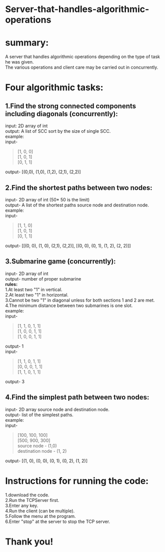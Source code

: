 # Server-that-handles-algorithmic-operations

# summary:
 
 A server that handles algorithmic operations depending on the type of task he was given.<br />
 The various operations and client care may be carried out in concurrently.<br />

# Four algorithmic tasks:

## 1.Find the strong connected components including diagonals (concurrently):<br />
 input: 2D array of int<br />
 output: A list of SCC sort by the size of single SCC.<br />
 example: <br />
 input-<br />
 > [1, 0, 0]<br />
 > [1, 0, 1]<br />
 > [0, 1, 1]<br />
 
 output- [(0,0), (1,0), (1,2), (2,1), (2,2)]<br />

## 2.Find the shortest paths between two nodes:<br />
 input- 2D array of int (50* 50 is the limit)<br />
 output- A list of the shortest paths source node and destination node.<br />
 example: <br />
 input-<br />
 > [1, 1, 0]<br />
 > [1, 0, 1]<br />
 > [0, 1, 1]<br />
 
 output- [[(0, 0), (1, 0), (2,1), (2,2)], [(0, 0), (0, 1), (1, 2), (2, 2)]]<br />

## 3.Submarine game (concurrently):<br />
 input- 2D array of int<br />
 output- number of proper submarine<br />
 **rules:<br />**
   1.At least two "1" in vertical.<br />
   2.At least two "1" in horizontal.<br />
   3.Cannot be two "1" in diagonal unless for both sections 1 and 2 are met.<br />
   4.The minimum distance between two submarines is one slot.<br />
 example:<br />
 input- <br />
 > [1, 1, 0, 1, 1]<br />
 > [1, 0, 0, 1, 1]<br />
 > [1, 0, 0, 1, 1]<br />
 
 output- 1<br />
 input- <br />
 > [1, 1, 0, 1, 1]<br />
 > [0, 0, 0, 1, 1]<br />
 > [1, 1, 0, 1, 1]<br />
 
 output- 3<br />

## 4.Find the simplest path between two nodes:<br />
 input- 2D array source node and destination node.<br />
 output- list of the simplest paths.<br />
 example:<br />
 input- <br />
 > [100, 100, 100] <br />
 > [500, 900, 300]<br />
 > source node - (1,0)<br />
 > destination node - (1, 2)<br />
     
 output- [(1, 0), (0, 0), (0, 1), (0, 2), (1, 2)]<br />
  
 # Instructions for running the code:
 1.download the code.<br />
 2.Run the TCPServer first.<br />
 3.Enter any key.<br />
 4.Run the client (can be multiple).<br />
 5.Follow the menu at the program.<br />
 6.Enter "stop" at the server to stop the TCP server.<br />
 
 # Thank you!
